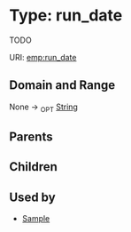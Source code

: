
# Type: run_date


TODO

URI: [emp:run_date](https://microbiomedata/schema/emp/run_date)


## Domain and Range

None ->  <sub>OPT</sub> [String](types/String.md)

## Parents


## Children


## Used by

 * [Sample](Sample.md)
